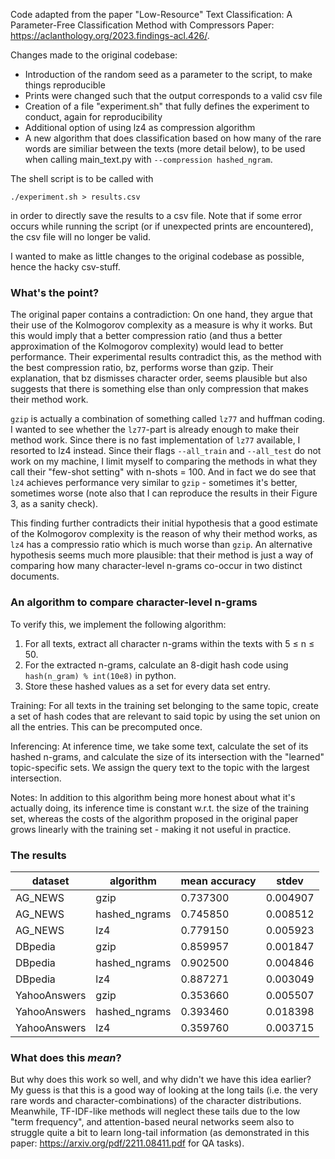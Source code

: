 Code adapted from the paper "Low-Resource" Text Classification: A Parameter-Free Classification Method with Compressors
Paper: https://aclanthology.org/2023.findings-acl.426/.

Changes made to the original codebase:
- Introduction of the random seed as a parameter to the script, to make things reproducible
- Prints were changed such that the output corresponds to a valid csv file
- Creation of a file "experiment.sh" that fully defines the experiment to conduct, again for reproducibility
- Additional option of using lz4 as compression algorithm
- A new algorithm that does classification based on how many of the rare words are similiar between the texts (more detail below), to be used when calling main_text.py with `--compression hashed_ngram`.

The shell script is to be called with 
```
./experiment.sh > results.csv
```
in order to directly save the results to a csv file. Note that if some error occurs while running the script (or if unexpected prints are encountered), the csv file will no longer be valid.

I wanted to make as little changes to the original codebase as possible, hence the hacky csv-stuff.

### What's the point?
The original paper contains a contradiction: On one hand, they argue that their use of the Kolmogorov complexity as a measure is why it works. But this would imply that a better compression ratio (and thus a better approximation of the Kolmogorov complexity) would lead to better performance. Their experimental results contradict this, as the method with the best compression ratio, bz, performs worse than gzip. Their explanation, that bz dismisses character order, seems plausible but also suggests that there is something else than only compression that makes their method work.

`gzip` is actually a combination of something called `lz77` and huffman coding. I wanted to see whether the `lz77`-part is already enough to make their method work. Since there is no fast implementation of `lz77` available, I resorted to lz4 instead. Since their flags `--all_train` and `--all_test` do not work on my machine, I limit myself to comparing the methods in what they call their "few-shot setting" with n-shots = 100. And in fact we do see that `lz4` achieves performance very similar to `gzip` - sometimes it's better, sometimes worse (note also that I can reproduce the results in their Figure 3, as a sanity check).

This finding further contradicts their initial hypothesis that a good estimate of the Kolmogorov complexity is the reason of why their method works, as `lz4` has a compressio ratio which is much worse than `gzip`. An alternative hypothesis seems much more plausible: that their method is just a way of comparing how many character-level n-grams co-occur in two distinct documents. 

### An algorithm to compare character-level n-grams
To verify this, we implement the following algorithm: 
1. For all texts, extract all character n-grams within the texts with 5 ≤ n ≤ 50.
2. For the extracted n-grams, calculate an 8-digit hash code using `hash(n_gram) % int(10e8)` in python.
3. Store these hashed values as a set for every data set entry.

Training: For all texts in the training set belonging to the same topic, create a set of hash codes that are relevant to said topic by using the set union on all the entries. This can be precomputed once.

Inferencing: At inference time, we take some text, calculate the set of its hashed n-grams, and calculate the size of its intersection with the "learned" topic-specific sets. We assign the query text to the topic with the largest intersection.

Notes: In addition to this algorithm being more honest about what it's actually doing, its inference time is constant w.r.t. the size of the training set, whereas the costs of the algorithm proposed in the original paper grows linearly with the training set - making it not useful in practice. 

### The results
|dataset|algorithm|mean accuracy|stdev|
|-|-|-|-|		
|AG_NEWS|gzip|0.737300|0.004907|
|AG_NEWS|hashed_ngrams|0.745850|0.008512|
|AG_NEWS|lz4|0.779150|0.005923|
|DBpedia|gzip|0.859957|0.001847|
|DBpedia|hashed_ngrams|0.902500|0.004846|
|DBpedia|lz4|0.887271|0.003049|
|YahooAnswers|gzip|0.353660|0.005507|
|YahooAnswers|hashed_ngrams|0.393460|0.018398|
|YahooAnswers|lz4|0.359760|0.003715|

### What does this _mean_?
But why does this work so well, and why didn't we have this idea earlier? My guess is that this is a good way of looking at the long tails (i.e. the very rare words and character-combinations) of the character distributions. Meanwhile, TF-IDF-like methods will neglect these tails due to the low "term frequency", and attention-based neural networks seem also to struggle quite a bit to learn long-tail information (as demonstrated in this paper: https://arxiv.org/pdf/2211.08411.pdf for QA tasks).

